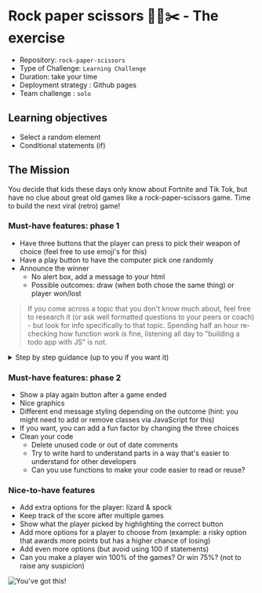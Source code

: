 # Rock paper scissors 🗿📃✂️ - The exercise

- Repository: `rock-paper-scissors`
- Type of Challenge: `Learning Challenge`
- Duration: take your time
- Deployment strategy : Github pages
- Team challenge : `solo`

## Learning objectives
- Select a random element
- Conditional statements (if)

## The Mission
You decide that kids these days only know about Fortnite and Tik Tok, but have no clue about great old games like a rock-paper-scissors game.
Time to build the next viral (retro) game!

### Must-have features: phase 1
- Have three buttons that the player can press to pick their weapon of choice (feel free to use emoji's for this)
- Have a play button to have the computer pick one randomly
- Announce the winner
    - No alert box, add a message to your html
    - Possible outcomes: draw (when both chose the same thing) or player won/lost

> If you come across a topic that you don't know much about, feel free to research it (or ask well formatted questions to your peers or coach) - but look for info specifically to that topic. Spending half an hour re-checking how function work is fine, listening all day to "building a todo app with JS" is not.

[//]: # (Coach note: below is a Github style spoiler)

<details>
    <summary>Step by step guidance (up to you if you want it)</summary>

    1. Create the HTML you need
        - Three buttons for the player to choose from
        - Player button to trigger the computer's turn
        - A message we can use to show the result. Put some temporary content ([a random message]()http://www.cupcakeipsum.com) there to test the styling
    2. Add some *basic* styling for those
    3. Figure out a way to know when the "play" button was clicked (tip: you'll need `events` in JavaScript for that, and you'll need to `handle` those)
    4. Next up, we want to determine the computer's choice
        - How many choices does the computer have? What can be a suitable datatype to store multiple things?
        - How can you select a random element from these choices? The math options in JavaScript might help you here
    5. Determine the payers result: draw / win / lose. It's okay if this involves a lot of conditional statements (if)
    6. Depending on the result, change the `inner html` (hint hint) of the message to congratulate or comfort the player

</details>

### Must-have features: phase 2
- Show a play again button after a game ended
- Nice graphics
- Different end message styling depending on the outcome (hint: you might need to add or remove classes via JavaScript for this)
- If you want, you can add a fun factor by changing the three choices
- Clean your code
    - Delete unused code or out of date comments
    - Try to write hard to understand parts in a way that's easier to understand for other developers
    - Can you use functions to make your code easier to read or reuse?

### Nice-to-have features
- Add extra options for the player: lizard & spock
- Keep track of the score after multiple games
- Show what the player picked by highlighting the correct button
- Add more options for a player to choose from (example: a risky option that awards more points but has a higher chance of losing)
- Add even more options (but avoid using 100 if statements)
- Can you make a player win 100% of the games? Or win 75%? (not to raise any suspicion)

![You've got this!](http://78.media.tumblr.com/f9247799ae2fe6613f643957020101c6/tumblr_inline_n80n8u8pSz1sbdww6.gif)
